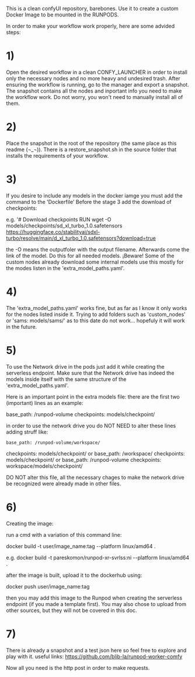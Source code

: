 This is a clean confyUI repository, barebones. Use it to create a custom Docker Image to be mounted in the RUNPODS.

In order to make your workflow work properly, here are some advided steps:

# 1)
Open the desired workflow in a clean CONFY_LAUNCHER in order to install only the necessary nodes and no more heavy and undesired trash.
After ensuring the workflow is running, go to the manager and export a snapshot. The snapshot contains all the nodes and inportant info you need to make the workflow work. Do not worry, you won't need to manually install all of them.

# 2)
Place the snapshot in the root of the repository (the same place as this readme (¬_¬)). There is a restore_snapshot.sh in the source folder that installs the requirements of your workflow.

# 3)
If you desire to include any models in the docker iamge you must add the command to the 'Dockerfile'
Before the stage 3 add the download of checkpoints:

e.g.
'# Download checkpoints
RUN wget -O models/checkpoints/sd_xl_turbo_1.0.safetensors https://huggingface.co/stabilityai/sdxl-turbo/resolve/main/d_xl_turbo_1.0.safetensors?download=true

the -O means the outputfoler with the output filename. Afterwards come the link of the model.
Do this for all needed models. 
¡Beware! Some of the custom nodes already download some internal models use this mostly for the modes listen in the 'extra_model_paths.yaml'.

# 4)
The 'extra_model_paths.yaml' works fine, but as far as I know it only works for the nodes listed inside it. Trying to add folders such as 'custom_nodes' or 'sams: models/sams/' as to this date do not work... hopefuly it will work in the future.

# 5)
To use the Network drive in the pods just add it while creating the serverless endpoint.
Make sure that the Network drive has indeed the models inside itself with the same structure of the 'extra_model_paths.yaml'.

Here is an important point in the extra models file: there are the first two (important) lines as an example:

  base_path: /runpod-volume
  checkpoints: models/checkpoint/

  in order to use the network drive you do NOT NEED to alter these lines adding struff like:

    base_path: /runpod-volume/workspace/
  checkpoints: models/checkpoint/
or
    base_path: /workspace/
  checkpoints: models/checkpoint/
 or
    base_path: /runpod-volume
  checkpoints: workspace/models/checkpoint/

DO NOT alter this file, all the necessary chages to make the network drive be recognized were already made in other files.

# 6)
Creating the image:

run a cmd with a variation of this command line:

docker build -t user/image_name:tag --platform linux/amd64 .

e.g.
docker build -t pareskomon/runpod-xr-svrlss:ni --platform linux/amd64 .

after the image is built, upload it to the dockerhub using:

docker push user/image_name:tag

then you may add this image to the Runpod when creating the serverless endpoint (if you made a template first).
You may also chose to upload from other sources, but they will not be covered in this doc.

# 7)
There is already a snapshot and a test json here so feel free to explore and play with it.
useful links:
https://github.com/blib-la/runpod-worker-comfy

Now all you need is the http post in order to make requests.